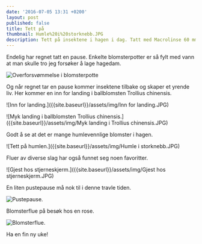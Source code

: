```yaml
---
date: '2016-07-05 13:31 +0200'
layout: post
published: false
title: Tett på
thumbnail: Humle%20i%20storknebb.JPG
description: Tett på insektene i hagen i dag. Tatt med Macrolinse 60 mm og stativ.
---
```


Endelig har regnet tatt en pause. Enkelte blomsterpotter er så fylt med vann at man skulle tro jeg forsøker å lage hagedam. 

![Overforsvømmelse i blomsterpotte]({{site.baseurl}}/assets/img/Hagedam.JPG)

Og når regnet tar en pause kommer insektene tilbake og skaper et yrende liv. Her kommer en inn for landing i ballblomsten Trollius chinensis. 

![Inn for landing.]({{site.baseurl}}/assets/img/Inn for landing.JPG)

![Myk landing i ballblomsten Trollius chinensis.]({{site.baseurl}}/assets/img/Myk landing i Trollius chinensis.JPG)

<!--more-->

Godt å se at det er mange humlevennlige blomster i hagen.

![Tett på humlen.]({{site.baseurl}}/assets/img/Humle i storknebb.JPG)

Fluer av diverse slag har også funnet seg noen favoritter.

![Gjest hos stjerneskjerm.]({{site.baseurl}}/assets/img/Gjest hos stjerneskjerm.JPG)

En liten pustepause må nok til i denne travle tiden.

![Pustepause.]({{site.baseurl}}/assets/img/Hvilestund.JPG)

Blomsterflue på besøk hos en rose. 

![Blomsterflue.]({{site.baseurl}}/assets/img/Blomsterflue.JPG)

Ha en fin ny uke!








